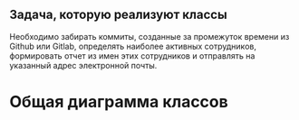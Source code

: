 ## Задача, которую реализуют классы

Необходимо забирать коммиты, созданные за промежуток времени из Github или Gitlab, определять наиболее активных
сотрудников, формировать отчет из имен этих сотрудников и отправлять на указанный адрес электронной почты.

# Общая диаграмма классов

